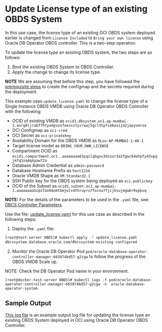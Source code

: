# Update License type of an existing OBDS System

In this use case, the license type of an existing OCI OBDS system deployed earlier is changed from `License Included` to `Bring your own license` using Oracle DB Operator OBDS controller. This is a two-step operation.

To update the license type an existing OBDS system, the two steps are as follows:

1. Bind the existing OBDS System to OBDS Controller.
2. Apply the change to change its license type.

**NOTE** We are assuming that before this step, you have followed the [prerequisite steps](./../README.md#prerequsites-to-deploy-a-dbcs-system-using-oracle-db-operator-dbcs-controller) to create the configmap and the secrets required during the deployment.

This example uses `update_license.yaml` to change the license type of a Single Instance OBDS VMDB using Oracle DB Operator OBDS Controller with the following:

- OCID of existing VMDB as `ocid1.dbsystem.oc1.ap-mumbai-1.anrg6ljrabf7htyadgsso7aessztysrwaj5gcl3tp7ce6asijm2japyvmroa`
- OCI Configmap as `oci-cred`  
- OCI Secret as `oci-privatekey`  
- Availability Domain for the OBDS VMDB as `OLou:AP-MUMBAI-1-AD-1`  
- Target license model as `BRING_YOUR_OWN_LICENSE`
- Compartment OCID as `ocid1.compartment.oc1..aaaaaaaa63yqilqhgxv3dszur3a2fgwc64ohpfy43vpqjm7q5zq4q4yaw72a`  
- Database Admin Credential as `admin-password`  
- Database Hostname Prefix as `host1234`  
- Oracle VMDB Shape as `VM.Standard2.1`  
- SSH Public key for the OBDS system being deployed as `oci-publickey`  
- OCID of the Subnet as `ocid1.subnet.oc1.ap-mumbai-1.aaaaaaaa5zpzfax66omtbmjwlv4thruyru7focnu7fjcjksujmgwmr6vpbvq`  

**NOTE:** For the details of the parameters to be used in the `.yaml` file, see: [DBCS Controller Parameters](./dbcs_controller_parameters.md).

Use the file: [update_license.yaml](./update_license.yaml) for this use case as described in the following steps:

1. Deploy the `.yaml` file:  
```sh
[root@test-server OBDS]# kubectl apply -f update_license.yaml
dbcssystem.database.oracle.com/dbcssystem-existing configured
```

2. Monitor the Oracle DB Operator Pod `pod/oracle-database-operator-controller-manager-665874bd57-g2cgw` to follow the progress of the OBDS VMDB Scale up. 

NOTE: Check the DB Operator Pod name in your environment.

```
[root@docker-test-server OBDS]# kubectl logs -f pod/oracle-database-operator-controller-manager-665874bd57-g2cgw -n  oracle-database-operator-system
```

## Sample Output

[This log file](./update_license_sample_output.log) is an example output log file for updating the license type an existing OBDS System deployed in OCI using Oracle DB Operator OBDS Controller.
